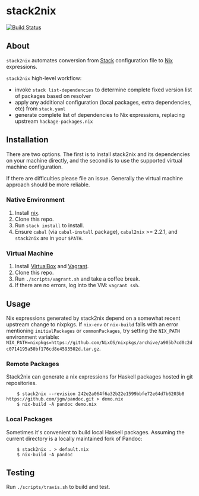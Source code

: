 # stack2nix

[![Build Status](https://travis-ci.org/input-output-hk/stack2nix.svg?branch=master)](https://travis-ci.org/input-output-hk/stack2nix)

## About

`stack2nix` automates conversion from [Stack](https://docs.haskellstack.org/en/stable/README/) configuration file to [Nix](http://nixos.org/nix/) expressions.

`stack2nix` high-level workflow:

- invoke `stack list-dependencies` to determine complete fixed version list of packages based on resolver
- apply any additional configuration (local packages, extra dependencies, etc) from `stack.yaml`
- generate complete list of dependencies to Nix expressions, replacing upstream `hackage-packages.nix`

## Installation

There are two options. The first is to install stack2nix and its dependencies on your machine directly, and the second is to use the supported virtual machine configuration.

If there are difficulties please file an issue. Generally the virtual machine approach should be more reliable.

### Native Environment

1. Install [nix](https://nixos.org/nix/).
2. Clone this repo.
3. Run `stack install` to install.
4. Ensure `cabal` (via `cabal-install` package), `cabal2nix` >= 2.2.1, and `stack2nix` are in your `$PATH`.

### Virtual Machine

1. Install [VirtualBox](https://www.virtualbox.org/wiki/VirtualBox) and [Vagrant](https://www.vagrantup.com/).
2. Clone this repo.
3. Run `./scripts/vagrant.sh` and take a coffee break.
4. If there are no errors, log into the VM: `vagrant ssh`.

## Usage

Nix expressions generated by stack2nix depend on a somewhat recent upstream change to nixpkgs. If `nix-env` or `nix-build` fails with an error mentioning `initialPackages` or `commonPackages`,
try setting the `NIX_PATH` environment variable: `NIX_PATH=nixpkgs=https://github.com/NixOS/nixpkgs/archive/a905b7cd0c2dc0714195a50bf176cd8e4593502d.tar.gz`.

### Remote Packages

Stack2nix can generate a nix expressions for Haskell packages hosted in git repositories.

```
    $ stack2nix --revision 242e2a064f6a32b22e1599bbfe72e64d7b6203b8 https://github.com/jgm/pandoc.git > demo.nix
    $ nix-build -A pandoc demo.nix
```

### Local Packages

Sometimes it's convenient to build local Haskell packages. Assuming the current directory is a locally maintained fork of Pandoc:

```
    $ stack2nix . > default.nix
    $ nix-build -A pandoc
```

## Testing

Run `./scripts/travis.sh` to build and test.
